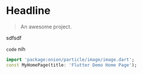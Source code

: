 # Headline

> An awesome project.

sdfsdf

`code`  nih


```dart
import 'package:onion/particle/image/image.dart';
const MyHomePage(title: 'Flutter Demo Home Page');
```